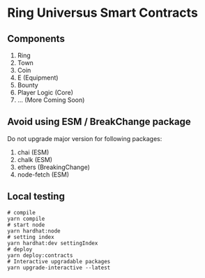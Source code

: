 # Ring Universus Smart Contracts

## Components

1. Ring
2. Town
3. Coin
4. E (Equipment)
5. Bounty
6. Player Logic (Core)
7. ... (More Coming Soon)

## Avoid using ESM / BreakChange package

Do not upgrade major version for following packages:

1. chai (ESM)
2. chalk (ESM)
3. ethers (BreakingChange)
4. node-fetch (ESM)

## Local testing

```shell
# compile
yarn compile
# start node
yarn hardhat:node
# setting index
yarn hardhat:dev settingIndex
# deploy
yarn deploy:contracts
# Interactive upgradable packages
yarn upgrade-interactive --latest
```
